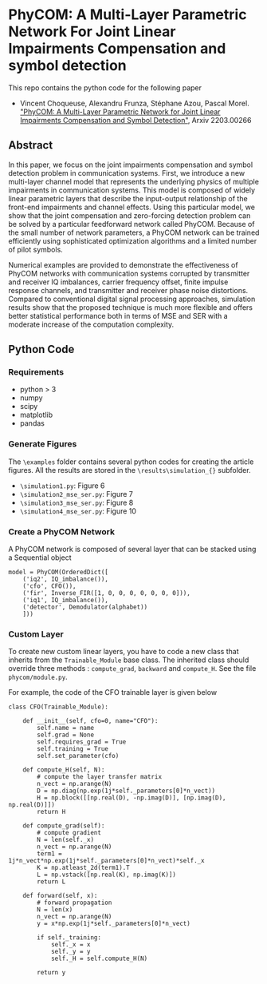 # PhyCOM: A Multi-Layer Parametric Network For Joint Linear Impairments Compensation and symbol detection 


This repo contains the python code for the following paper

* Vincent Choqueuse, Alexandru Frunza, Stéphane Azou, Pascal Morel. ["PhyCOM: A Multi-Layer Parametric Network for Joint Linear Impairments Compensation and Symbol Detection"](https://arxiv.org/abs/2203.00266), Arxiv 2203.00266

## Abstract

In this paper, we focus on the joint impairments compensation and symbol detection problem in communication systems. First, we introduce a new multi-layer channel model that represents the underlying physics of multiple impairments in communication systems. This model is composed of widely linear parametric layers that describe the input-output relationship of the front-end impairments and channel effects. Using this particular model, we show that the joint compensation and zero-forcing detection problem can be solved by a particular feedforward network called PhyCOM. Because of the small number of network parameters, a PhyCOM network can be trained efficiently using sophisticated optimization algorithms and a limited number of pilot symbols.

Numerical examples are provided to demonstrate the effectiveness of PhyCOM networks with communication systems corrupted by transmitter and receiver IQ imbalances, carrier frequency offset, finite impulse response channels, and transmitter and receiver phase noise distortions. Compared to conventional digital signal processing approaches, simulation results show that the proposed technique is much more flexible and offers better statistical performance both in terms of MSE and SER with a moderate increase of the computation complexity.


## Python Code 

### Requirements

* python > 3
* numpy
* scipy
* matplotlib
* pandas


### Generate Figures

The `\examples` folder contains several python codes for creating the article figures. All the results are stored in the `\results\simulation_{}` subfolder.

* `\simulation1.py`: Figure 6
* `\simulation2_mse_ser.py`: Figure 7
* `\simulation3_mse_ser.py`: Figure 8
* `\simulation4_mse_ser.py`: Figure 10


### Create a PhyCOM Network

A PhyCOM network is composed of several layer that can be stacked using a Sequential object

```
model = PhyCOM(OrderedDict([
    ('iq2', IQ_imbalance()),
    ('cfo', CFO()),
    ('fir', Inverse_FIR([1, 0, 0, 0, 0, 0, 0, 0])),
    ('iq1', IQ_imbalance()),
    ('detector', Demodulator(alphabet))
    ]))
```

### Custom Layer

To create new custom linear layers, you have to code a new class that inherits from the `Trainable_Module` base class. The inherited class should override three methods : `compute_grad`, `backward` and `compute_H`. See the file `phycom/module.py`.

For example, the code of the CFO trainable layer is given below

```
class CFO(Trainable_Module):

    def __init__(self, cfo=0, name="CFO"):
        self.name = name
        self.grad = None
        self.requires_grad = True
        self.training = True
        self.set_parameter(cfo)

    def compute_H(self, N):
        # compute the layer transfer matrix
        n_vect = np.arange(N)
        D = np.diag(np.exp(1j*self._parameters[0]*n_vect))
        H = np.block([[np.real(D), -np.imag(D)], [np.imag(D), np.real(D)]])
        return H

    def compute_grad(self):
        # compute gradient 
        N = len(self._x)
        n_vect = np.arange(N)
        term1 = 1j*n_vect*np.exp(1j*self._parameters[0]*n_vect)*self._x
        K = np.atleast_2d(term1).T
        L = np.vstack([np.real(K), np.imag(K)])
        return L

    def forward(self, x):
        # forward propagation
        N = len(x)
        n_vect = np.arange(N)
        y = x*np.exp(1j*self._parameters[0]*n_vect)

        if self._training:
            self._x = x
            self._y = y
            self._H = self.compute_H(N)

        return y
```